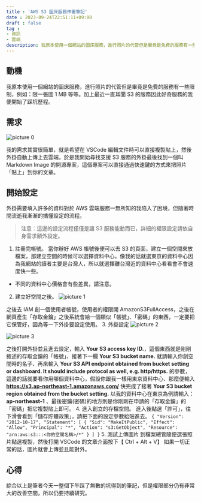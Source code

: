 ```yaml
---
title : 'AWS S3 圖床服務佈署筆記'
date : 2023-09-24T22:51:11+09:00
draft : false
tag :
- 資訊
- 雲端
description: 我原本使用一個網站的圖床服務，進行照片的代管但是畢竟是免費的服務有一些限制，例如：限一張圖 1 MB 等等。加上最近一直耳聞 S3 的服務因此好奇服務的我便開始了踩坑歷程。
---
```

## 動機
我原本使用一個網站的圖床服務，進行照片的代管但是畢竟是免費的服務有一些限制，例如：限一張圖 1 MB 等等。加上最近一直耳聞 S3 的服務因此好奇服務的我便開始了踩坑歷程。
## 需求
![picture 0](https://yakumotw.s3.ap-northeast-1.amazonaws.com/fd2edec943d0155d4e213e1ee0ceaa8b8f6b6da56b8872826ad48f809fbc5281.png)  

我的需求其實很簡單，就是希望在 VSCode 編輯文件時可以直接複製貼上，然後外掛自動上傳上去雲端，於是我開始尋找支援 S3 服務的外掛最後找到一個叫 Markdown Image 的開源專案，這個專案可以直接通過快速鍵的方式來把照片「貼上」到你的文章。
## 開始設定
外掛需要填入許多的資料對於 AWS 雲端服務一無所知的我陷入了困境，但隨著時間流逝我漸漸的搞懂設定的流程。
> 注意：這邊的設定流程僅僅是讓 S3 服務能動而已，詳細的權限設定請依自身需求額外設定。

1. 註冊完帳號。
當你辦好 AWS 帳號後便可以去 S3 的頁面，建立一個空間來放檔案，那建立空間的時候可以選擇資料中心，像我的話就選東京的資料中心因為我網站的讀者主要是台灣人，所以就選擇離台灣近的資料中心看看會不會速度快一些。
* 不同的資料中心價格會有些差異，請注意。
2. 建立好空間之後。
![picture 1](https://yakumotw.s3.ap-northeast-1.amazonaws.com/84f2ba3beefdd172bb742a63d465e55ab5430bac0c41d8da4c4c9f9014d06b9a.png)  

之後去 IAM 創一個使用者帳號，使用者的權限開 AmazonS3FullAccess，之後在網頁產生「存取金鑰」之後系統會給一個類似「帳號」、「密碼」的東西，一定要把它保管好，因為等一下外掛要設定使用。
3. 外掛設定
![picture 2](https://yakumotw.s3.ap-northeast-1.amazonaws.com/5aaed986f34fe1395c6ad38c860ea43129fbe1937b51ed8f4578ddd10f501a03.png)  

![picture 3](https://yakumotw.s3.ap-northeast-1.amazonaws.com/fefb7dfeeab14646ff9ca023aaf7afaf24f4cc147cd718377150ac7185b0249b.png)  

之後打開外掛並且進去設定，輸入 **Your S3 access key ID.**，這個東西就是剛剛敘述的存取金鑰的「帳號」、接著下一欄 **Your S3 bucket name.** 就請輸入你創空間時的名子、再來輸入 **Your S3 API endpoint obtained from bucket setting or dashboard. It should include protocol as well, e.g. http/https.** 的參數，這邊的話就要看你用哪個資料中心，假設你跟我一樣用東京資料中心、那麼便輸入 **https://s3.ap-northeast-1.amazonaws.com/** 快完成了接著 **Your S3 bucket region obtained from the bucket setting.** 以我的資料中心在東京為例請輸入：**ap-northeast-1** 、最後密鑰(密碼)的地方則是你剛剛在申請的「存取金鑰」的「密碼」把它複製貼上即可。
4. 進入創立的存檔空間。
進入後點選「許可」，往下滑會看到「儲存貯體政策」，請把下面的設定參數給貼進去。
`{
    "Version": "2012-10-17",
    "Statement": [
        {
            "Sid": "MakeItPublic",
            "Effect": "Allow",
            "Principal": "*",
            "Action": "s3:GetObject",
            "Resource": "arn:aws:s3:::<你的空間名稱>/*"
        }
    ]
}`
5. 測試上傳圖片
到檔案總管隨便選張照片點選複製，然後打開 VSCode 的文章介面按下【 Ctrl + Alt + V】 如果一切正常的話，圖片就會上傳並且能對外。
## 心得
綜合以上是筆者今天一整個下午踩了無數的坑得到的筆記，但是權限部分仍有非常大的改善空間，所以仍要持續研究。